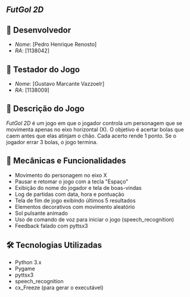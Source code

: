 ## *FutGol 2D*

## 👤 Desenvolvedor
- *Nome*: [Pedro Henrique Renosto]
- *RA*: [1138042]
 
## 🤝 Testador do Jogo
- *Nome*: [Gustavo Marcante Vazzoelr]
- *RA*: [1138009]

## 📝 Descrição do Jogo

*FutGol 2D* é um jogo em que o jogador controla um personagem que se movimenta apenas no eixo horizontal (X). O objetivo é acertar bolas que caem antes que elas atinjam o chão. Cada acerto rende 1 ponto. Se o jogador errar 3 bolas, o jogo termina.


## 🧪 Mecânicas e Funcionalidades
- Movimento do personagem no eixo X
- Pausar e retomar o jogo com a tecla "Espaço"
- Exibição do nome do jogador e tela de boas-vindas
- Log de partidas com data, hora e pontuação
- Tela de fim de jogo exibindo últimos 5 resultados
- Elementos decorativos com movimento aleatório
- Sol pulsante animado
- Uso de comando de voz para iniciar o jogo (speech_recognition)
- Feedback falado com pyttsx3

## 🛠 Tecnologias Utilizadas
- Python 3.x
- Pygame
- pyttsx3
- speech_recognition
- cx_Freeze (para gerar o executável)
